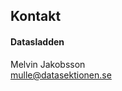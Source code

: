 ## Kontakt
#### Datasladden
Melvin Jakobsson</br>
[mulle@datasektionen.se](mailto:mulle@datasektionen.se)
